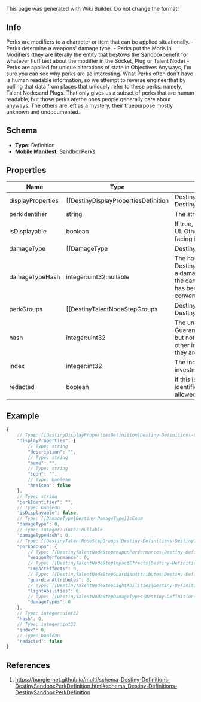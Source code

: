 <span class="wiki-builder">This page was generated with Wiki Builder. Do not change the format!</span>

## Info
Perks are modifiers to a character or item that can be applied situationally. - Perks determine a weapons' damage type. - Perks put the Mods in Modifiers (they are literally the entity that bestows the Sandboxbenefit for whatever fluff text about the modifier in the Socket, Plug or Talent Node) - Perks are applied for unique alterations of state in Objectives Anyways, I'm sure you can see why perks are so interesting. What Perks often don't have is human readable information, so we attempt to reverse engineerthat by pulling that data from places that uniquely refer to these perks: namely, Talent Nodesand Plugs.  That only gives us a subset of perks that are human readable, but those perks arethe ones people generally care about anyways.  The others are left as a mystery, their truepurpose mostly unknown and undocumented.

## Schema
* **Type:** Definition
* **Mobile Manifest:** SandboxPerks

## Properties
Name | Type | Description
---- | ---- | -----------
displayProperties | [[DestinyDisplayPropertiesDefinition|Destiny-Definitions-Common-DestinyDisplayPropertiesDefinition]]:Definition | These display properties are by no means guaranteed to be populated.  Usually when it is,it's only because we back-filled them with the displayProperties of some Talent Node orPlug item that happened to be uniquely providing that perk.
perkIdentifier | string | The string identifier for the perk.
isDisplayable | boolean | If true, you can actually show the perk in the UI.  Otherwise, it doesn'thave useful player-facing information.
damageType | [[DamageType|Destiny-DamageType]]:Enum | If this perk grants a damage type to a weapon, the damage type will be defined here. Unless you have a compelling reason to use this enum value, use the damageTypeHash insteadto look up the actual DestinyDamageTypeDefinition.
damageTypeHash | integer:uint32:nullable | The hash identifier for looking up the DestinyDamageTypeDefinition, if this perk has a damage type. This is preferred over using the damageType enumeration value, which has been left purely because it isoccasionally convenient.
perkGroups | [[DestinyTalentNodeStepGroups|Destiny-Definitions-DestinyTalentNodeStepGroups]]:Definition | An old holdover from the original Armory, this was an attempt to group perks by functionality. It is as yet unpopulated, and there will be quite a bit of work needed to restore it to its formerworking order.
hash | integer:uint32 | The unique identifier for this entity.  Guaranteed to be unique for the type of entity, but not globally. When entities refer to each other in Destiny content, it is this hash that they are referring to.
index | integer:int32 | The index of the entity as it was found in the investment tables.
redacted | boolean | If this is true, then there is an entity with this identifier/type combination, but BNet isnot yet allowed to show it.  Sorry!

## Example
```javascript
{
    // Type: [[DestinyDisplayPropertiesDefinition|Destiny-Definitions-Common-DestinyDisplayPropertiesDefinition]]:Definition
    "displayProperties": {
        // Type: string
        "description": "",
        // Type: string
        "name": "",
        // Type: string
        "icon": "",
        // Type: boolean
        "hasIcon": false
    },
    // Type: string
    "perkIdentifier": "",
    // Type: boolean
    "isDisplayable": false,
    // Type: [[DamageType|Destiny-DamageType]]:Enum
    "damageType": 0,
    // Type: integer:uint32:nullable
    "damageTypeHash": 0,
    // Type: [[DestinyTalentNodeStepGroups|Destiny-Definitions-DestinyTalentNodeStepGroups]]:Definition
    "perkGroups": {
        // Type: [[DestinyTalentNodeStepWeaponPerformances|Destiny-Definitions-DestinyTalentNodeStepWeaponPerformances]]:Enum
        "weaponPerformance": 0,
        // Type: [[DestinyTalentNodeStepImpactEffects|Destiny-Definitions-DestinyTalentNodeStepImpactEffects]]:Enum
        "impactEffects": 0,
        // Type: [[DestinyTalentNodeStepGuardianAttributes|Destiny-Definitions-DestinyTalentNodeStepGuardianAttributes]]:Enum
        "guardianAttributes": 0,
        // Type: [[DestinyTalentNodeStepLightAbilities|Destiny-Definitions-DestinyTalentNodeStepLightAbilities]]:Enum
        "lightAbilities": 0,
        // Type: [[DestinyTalentNodeStepDamageTypes|Destiny-Definitions-DestinyTalentNodeStepDamageTypes]]:Enum
        "damageTypes": 0
    },
    // Type: integer:uint32
    "hash": 0,
    // Type: integer:int32
    "index": 0,
    // Type: boolean
    "redacted": false
}

```

## References
1. https://bungie-net.github.io/multi/schema_Destiny-Definitions-DestinySandboxPerkDefinition.html#schema_Destiny-Definitions-DestinySandboxPerkDefinition

